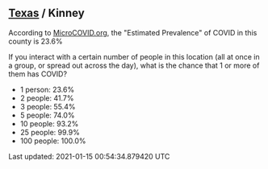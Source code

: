 
## [Texas](/united-states/texas) / Kinney

According to [MicroCOVID.org](http://microcovid.org),
the "Estimated Prevalence" of COVID in this county is 23.6%

If you interact with a certain number of people in this location
(all at once in a group, or spread out across the day), what is the chance that
1 or more of them has COVID?

- 1 person: 23.6%
- 2 people: 41.7%
- 3 people: 55.4%
- 5 people: 74.0%
- 10 people: 93.2%
- 25 people: 99.9%
- 100 people: 100.0%

Last updated: 2021-01-15 00:54:34.879420 UTC
